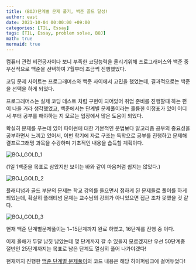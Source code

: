 ```yaml
---
title: (BOJ)단계별 문제 풀기, 백준 골드 달성!
author: east
date: 2021-10-04 00:00:00 +09:00
categories: [TIL, Essay]
tags: [TIL, Essay, problem solve, BOJ]
math: true
mermaid: true
---
```


컴퓨터 관련 비전공자이다 보니 부족한 코딩능력을 올리기위해 프로그래머스와 백준 중 우선적으로 백준을 선택하여 7월부터 조금씩 진행했었다.

코딩 문제 사이트는 프로그래머스와 백준 사이에서 고민을 했었는데, 결과적으로는 백준을 선택을 하게 되었다.

프로그래머스는 실제 코딩 테스트 처럼 구현이 되어있어 취업 준비를 진행할때 하는 편이 나을 거라 생각했었고, 백준에서는 단계별 문제풀이라는 훌륭한 이정표가 있어 어디서 부터 공부를 해야하는 지 모르는 입장에서 많은 도움이 되었다.

확실히 문제를 푸는데 있어 파이썬에 대한 기본적인 문법보다 알고리즘 공부의 중요성을 공부하면서 느끼고 있어서, 이번 학기에 자료 구조는 독학으로 공부를 진행하고 문제해결프로그래밍 과목을 수강하며 기초적인 내용을 습득할 계획이다.

![BOJ_GOLD_1](https://user-images.githubusercontent.com/77319450/138287538-26baf5a1-6bf6-4002-93a7-709f5ea59a26.PNG)

(1일 1백준을 목표로 삼았지만 보이는 바와 같이 마음처럼 쉽지는 않았다.)


![BOJ_GOLD_2](https://user-images.githubusercontent.com/77319450/138287673-f56085cb-92e8-4cb9-90f9-8b69efb9ec49.PNG)

플래티넘과 골드 부분의 문제는 학교 강의를 들으면서 접하게 된 문제들로 풀이를 하게 되었는데, 확실히 플래티넘 문제는 교수님의 강의가 아니었으면 접근 조차 못했을 것 같다.

![BOJ_GOLD_3](https://user-images.githubusercontent.com/77319450/138287681-93b944c4-24f3-4956-83ad-669434461de0.PNG)

현재 백준 단계별문제풀이는 1~15단계까지 완료 하였고, 16단계를 진행 중 이다.

이제 올해가 두달 남짓 남았는데 몇 단계까지 갈 수 있을지 모르겠지만 우선 50단계중 절반인 25단계까지는 목표로 남은 단계도 열심히 풀어 나가야겠다!

현재까지 진행한 [백준 단계별 문제풀이](https://github.com/ㄷeastk1te/Personal_training/blob/main/%EB%B0%B1%EC%A4%80_%EB%AC%B8%EC%A0%9C%ED%92%80%EC%9D%B4.ipynb)의 코드 내용은 해당 하이퍼링크에 걸어두었다! 
